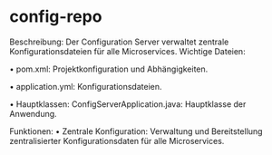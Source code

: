 # config-repo
Beschreibung: Der Configuration Server verwaltet zentrale Konfigurationsdateien für alle Microservices.
Wichtige Dateien:

•	pom.xml: Projektkonfiguration und Abhängigkeiten.

•	application.yml: Konfigurationsdateien.

•	Hauptklassen:
ConfigServerApplication.java: Hauptklasse der Anwendung.

Funktionen:
•	Zentrale Konfiguration: Verwaltung und Bereitstellung zentralisierter Konfigurationsdaten für alle Microservices.
